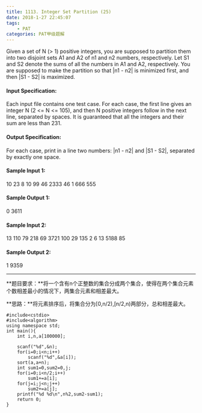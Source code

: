 ```yaml
---
title: 1113. Integer Set Partition (25)
date: 2018-1-27 22:45:07
tags: 
	- PAT
categories: PAT甲级题解
---
```


Given a set of N (> 1) positive integers, you are supposed to partition them into two disjoint sets A1 and A2 of n1 and n2 numbers, respectively. Let S1 and S2 denote the sums of all the numbers in A1 and A2, respectively. You are supposed to make the partition so that |n1 - n2| is minimized first, and then |S1 - S2| is maximized.

#### Input Specification:

Each input file contains one test case. For each case, the first line gives an integer N (2 <= N <= 105), and then N positive integers follow in the next line, separated by spaces. It is guaranteed that all the integers and their sum are less than 231.

#### Output Specification:

For each case, print in a line two numbers: |n1 - n2| and |S1 - S2|, separated by exactly one space.

#### Sample Input 1:
10
23 8 10 99 46 2333 46 1 666 555
#### Sample Output 1:
0 3611
#### Sample Input 2:
13
110 79 218 69 3721 100 29 135 2 6 13 5188 85
#### Sample Output 2:
1 9359

***
**题目要求：**将一个含有n个正整数的集合分成两个集合，使得在两个集合元素个数相差最小的情况下，两集合元素和相差最大。

**思路：**将元素排序后，将集合分为[0,n/2),[n/2,n)两部分，总和相差最大。

```
#include<cstdio>
#include<algorithm>
using namespace std;
int main(){
    int i,n,a[100000];

    scanf("%d",&n);
    for(i=0;i<n;i++)
        scanf("%d",&a[i]);
    sort(a,a+n);
    int sum1=0,sum2=0,j;
    for(i=0;i<n/2;i++)
        sum1+=a[i];
    for(j=i;j<n;j++)
        sum2+=a[j];
    printf("%d %d\n",n%2,sum2-sum1);
    return 0;
}
```